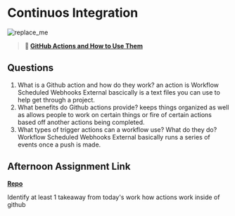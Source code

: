 # Continuos Integration

![replace_me](https://codeworks.blob.core.windows.net/public/assets/img/illustrations/placeholder.svg)

> **📖 [GitHub Actions and How to Use Them](https://codeworksacademy.com/fs-student-guide/resources/wk8-9/05-Github-Actions)**

## Questions

1. What is a Github action and how do they work?
an action is Workflow
Scheduled
Webhooks
External
bascically is a text files you can use to help get through a project.
2. What benefits do Github actions provide?
keeps things organized as well as allows people to work on certain things or fire of certain actions based off another actions being completed. 
3. What types of trigger actions can a workflow use? What do they do?
Workflow
Scheduled
Webhooks
External
basically runs a series of events once a push is made. 
## Afternoon Assignment Link

**[Repo](https://github.com/brysonrupp/<ASSIGNMENT_REPO>)**

Identify at least 1 takeaway from today's work
how actions work inside of github